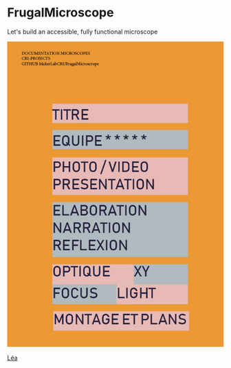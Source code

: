 # FrugalMicroscope
Let's build an accessible, fully functional microscope

![alt text](https://github.com/MakerLabCRI/FrugalMicroscope/blob/master/Images/Doc.jpg)

[Léa](@user)
